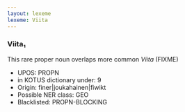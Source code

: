 ```yaml
---
layout: lexeme
lexeme: Viita
---
```


###  Viita₁

This rare proper noun overlaps more common *Viita* (FIXME)
* UPOS:  PROPN
* in KOTUS dictionary under:  9
* Origin:  finer|joukahainen|fiwikt
* Possible NER class:  GEO
* Blacklisted:  PROPN-BLOCKING

